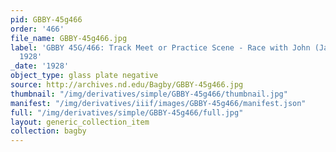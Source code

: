 ```yaml
---
pid: GBBY-45g466
order: '466'
file_name: GBBY-45g466.jpg
label: 'GBBY 45G/466: Track Meet or Practice Scene - Race with John (Jack) Elder -
  1928'
_date: '1928'
object_type: glass plate negative
source: http://archives.nd.edu/Bagby/GBBY-45g466.jpg
thumbnail: "/img/derivatives/simple/GBBY-45g466/thumbnail.jpg"
manifest: "/img/derivatives/iiif/images/GBBY-45g466/manifest.json"
full: "/img/derivatives/simple/GBBY-45g466/full.jpg"
layout: generic_collection_item
collection: bagby
---
```

